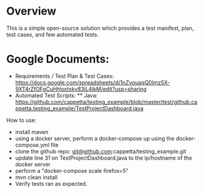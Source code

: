 # Overview
This is a simple open-source solution which provides a test manifest, plan, test cases, and few automated tests.

# Google Documents:

* Requirements / Test Plan & Test Cases: https://docs.google.com/spreadsheets/d/1nZyouaqQ0Imz5X-9XT4rZfOFgCuHHoxtxky83jL4ikM/edit?usp=sharing 
* Automated Test Scripts: 
    ** Java: https://github.com/cappetta/testing_example/blob/master/test/github.cappetta.testing_example/TestProjectDashboard.java


How to use:
 - install maven
 - using a docker server, perform a docker-compose up using the docker-compose.yml file
 - clone the github repo: git@github.com:cappetta/testing_example.git
 - update line 31 on TestProjectDashboard.java to the ip/hostname of the docker server
 - perform a "docker-compose scale firefox=5"
 - mvn clean install 
 - Verify tests ran as expected.
    

